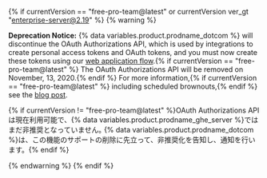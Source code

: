 {% if currentVersion == "free-pro-team@latest" or currentVersion ver_gt "enterprise-server@2.19" %}
{% warning %}

**Deprecation Notice:** {% data variables.product.prodname_dotcom %} will discontinue the OAuth Authorizations API, which is used by integrations to create personal access tokens and OAuth tokens, and you must now create these tokens using our [web application flow](/apps/building-oauth-apps/authorizing-oauth-apps/#web-application-flow).{% if currentVersion == "free-pro-team@latest" %} The OAuth Authorizations API will be removed on November, 13, 2020.{% endif %} For more information,{% if currentVersion == "free-pro-team@latest" %} including scheduled brownouts,{% endif %} see the [blog post](https://developer.github.com/changes/2020-02-14-deprecating-oauth-auth-endpoint/).

{% if currentVersion != "free-pro-team@latest" %}OAuth Authorizations APIは現在利用可能で、{% data variables.product.prodname_ghe_server %}ではまだ非推奨となっていません｡ {% data variables.product.prodname_dotcom %}は、この機能のサポートの削除に先立って、非推奨化を告知し、通知を行います。{% endif %}

{% endwarning %}
{% endif %}
